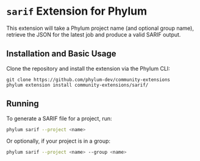# `sarif` Extension for Phylum

This extension will take a Phylum project name (and optional group name),
retrieve the JSON for the latest job and produce a valid SARIF output.

## Installation and Basic Usage

Clone the repository and install the extension via the Phylum CLI:

```console
git clone https://github.com/phylum-dev/community-extensions
phylum extension install community-extensions/sarif/
```

## Running

To generate a SARIF file for a project, run:

```sh
phylum sarif --project <name>
```

Or optionally, if your project is in a group:

```sh
phylum sarif --project <name> --group <name>
```

